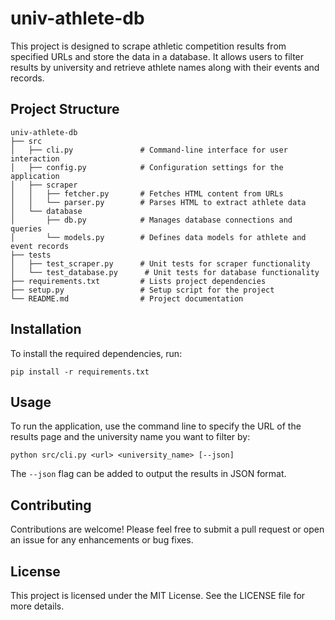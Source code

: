 # univ-athlete-db

This project is designed to scrape athletic competition results from specified URLs and store the data in a database. It allows users to filter results by university and retrieve athlete names along with their events and records.

## Project Structure

```
univ-athlete-db
├── src
│   ├── cli.py               # Command-line interface for user interaction
│   ├── config.py            # Configuration settings for the application
│   ├── scraper
│   │   ├── fetcher.py       # Fetches HTML content from URLs
│   │   └── parser.py        # Parses HTML to extract athlete data
│   └── database
│       ├── db.py            # Manages database connections and queries
│       └── models.py        # Defines data models for athlete and event records
├── tests
│   ├── test_scraper.py      # Unit tests for scraper functionality
│   └── test_database.py      # Unit tests for database functionality
├── requirements.txt         # Lists project dependencies
├── setup.py                 # Setup script for the project
└── README.md                # Project documentation
```

## Installation

To install the required dependencies, run:

```
pip install -r requirements.txt
```

## Usage

To run the application, use the command line to specify the URL of the results page and the university name you want to filter by:

```
python src/cli.py <url> <university_name> [--json]
```

The `--json` flag can be added to output the results in JSON format.

## Contributing

Contributions are welcome! Please feel free to submit a pull request or open an issue for any enhancements or bug fixes.

## License

This project is licensed under the MIT License. See the LICENSE file for more details.